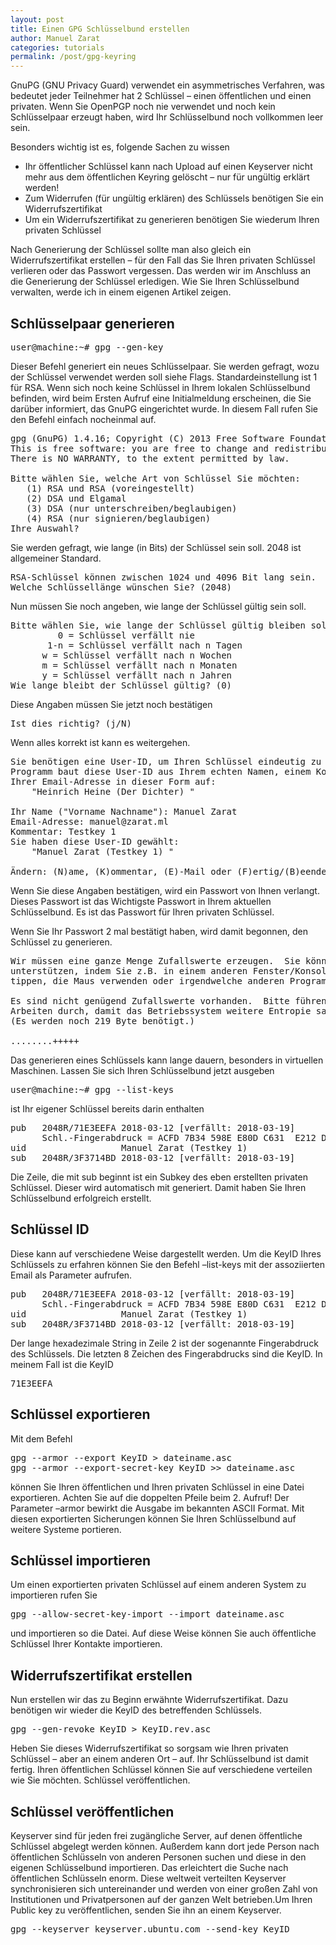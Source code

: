 ```yaml
---
layout: post
title: Einen GPG Schlüsselbund erstellen
author: Manuel Zarat
categories: tutorials
permalink: /post/gpg-keyring
---
```


GnuPG (GNU Privacy Guard) verwendet ein asymmetrisches Verfahren, was bedeutet jeder Teilnehmer hat 2 Schlüssel – einen öffentlichen und einen privaten. Wenn Sie OpenPGP noch nie verwendet und noch kein Schlüsselpaar erzeugt haben, wird Ihr Schlüsselbund noch vollkommen leer sein.

<!--excerpt_separator-->

Besonders wichtig ist es, folgende Sachen zu wissen

- Ihr öffentlicher Schlüssel kann nach Upload auf einen Keyserver nicht mehr aus dem öffentlichen Keyring gelöscht – nur für ungültig erklärt werden!
- Zum Widerrufen (für ungültig erklären) des Schlüssels benötigen Sie ein Widerrufszertifikat
- Um ein Widerrufszertifikat zu generieren benötigen Sie wiederum Ihren privaten Schlüssel

Nach Generierung der Schlüssel sollte man also gleich ein Widerrufszertifikat erstellen – für den Fall das Sie Ihren privaten Schlüssel verlieren oder das Passwort vergessen. Das werden wir im Anschluss an die Generierung der Schlüssel erledigen. Wie Sie Ihren Schlüsselbund verwalten, werde ich in einem eigenen Artikel zeigen.

<h2>Schlüsselpaar generieren</h2>

<pre>user@machine:~# gpg --gen-key</pre> 

Dieser Befehl generiert ein neues Schlüsselpaar. Sie werden gefragt, wozu der Schlüssel verwendet werden soll siehe Flags. Standardeinstellung ist 1 für RSA. Wenn sich noch keine Schlüssel in Ihrem lokalen Schlüsselbund befinden, wird beim Ersten Aufruf eine Initialmeldung erscheinen, die Sie darüber informiert, das GnuPG eingerichtet wurde. In diesem Fall rufen Sie den Befehl einfach nocheinmal auf.

<pre>gpg (GnuPG) 1.4.16; Copyright (C) 2013 Free Software Foundation, Inc.
This is free software: you are free to change and redistribute it.
There is NO WARRANTY, to the extent permitted by law.
 
Bitte wählen Sie, welche Art von Schlüssel Sie möchten:
   (1) RSA und RSA (voreingestellt)
   (2) DSA und Elgamal
   (3) DSA (nur unterschreiben/beglaubigen)
   (4) RSA (nur signieren/beglaubigen)
Ihre Auswahl?</pre>

Sie werden gefragt, wie lange (in Bits) der Schlüssel sein soll. 2048 ist allgemeiner Standard.

<pre>RSA-Schlüssel können zwischen 1024 und 4096 Bit lang sein.
Welche Schlüssellänge wünschen Sie? (2048)</pre>

Nun müssen Sie noch angeben, wie lange der Schlüssel gültig sein soll.

<pre>Bitte wählen Sie, wie lange der Schlüssel gültig bleiben soll.
         0 = Schlüssel verfällt nie
       1-n = Schlüssel verfällt nach n Tagen
      w = Schlüssel verfällt nach n Wochen
      m = Schlüssel verfällt nach n Monaten
      y = Schlüssel verfällt nach n Jahren
Wie lange bleibt der Schlüssel gültig? (0)</pre>

Diese Angaben müssen Sie jetzt noch bestätigen

<pre>Ist dies richtig? (j/N)</pre>

Wenn alles korrekt ist kann es weitergehen.

<pre>Sie benötigen eine User-ID, um Ihren Schlüssel eindeutig zu machen; das
Programm baut diese User-ID aus Ihrem echten Namen, einem Kommentar und
Ihrer Email-Adresse in dieser Form auf:
    "Heinrich Heine (Der Dichter) "
 
Ihr Name ("Vorname Nachname"): Manuel Zarat
Email-Adresse: manuel@zarat.ml
Kommentar: Testkey 1
Sie haben diese User-ID gewählt:
    "Manuel Zarat (Testkey 1) "
 
Ändern: (N)ame, (K)ommentar, (E)-Mail oder (F)ertig/(B)eenden?</pre>

Wenn Sie diese Angaben bestätigen, wird ein Passwort von Ihnen verlangt. Dieses Passwort ist das Wichtigste Passwort in Ihrem aktuellen Schlüsselbund. Es ist das Passwort für Ihren privaten Schlüssel.

Wenn Sie Ihr Passwort 2 mal bestätigt haben, wird damit begonnen, den Schlüssel zu generieren.

<pre>Wir müssen eine ganze Menge Zufallswerte erzeugen.  Sie können dies
unterstützen, indem Sie z.B. in einem anderen Fenster/Konsole irgendetwas
tippen, die Maus verwenden oder irgendwelche anderen Programme benutzen.
 
Es sind nicht genügend Zufallswerte vorhanden.  Bitte führen Sie andere
Arbeiten durch, damit das Betriebssystem weitere Entropie sammeln kann!
(Es werden noch 219 Byte benötigt.)
 
........+++++</pre>

Das generieren eines Schlüssels kann lange dauern, besonders in virtuellen Maschinen. Lassen Sie sich Ihren Schlüsselbund jetzt ausgeben

<pre>user@machine:~# gpg --list-keys</pre>

ist Ihr eigener Schlüssel bereits darin enthalten

<pre>pub   2048R/71E3EEFA 2018-03-12 [verfällt: 2018-03-19]
      Schl.-Fingerabdruck = ACFD 7B34 598E E80D C631  E212 D789 9D2A 71E3 EEFA
uid                  Manuel Zarat (Testkey 1) 
sub   2048R/3F3714BD 2018-03-12 [verfällt: 2018-03-19]</pre>

Die Zeile, die mit sub beginnt ist ein Subkey des eben erstellten privaten Schlüssel. Dieser wird automatisch mit generiert. Damit haben Sie Ihren Schlüsselbund erfolgreich erstellt.

<h2>Schlüssel ID</h2>

Diese kann auf verschiedene Weise dargestellt werden. Um die KeyID Ihres Schlüssels zu erfahren können Sie den Befehl –list-keys mit der assoziierten Email als Parameter aufrufen.

<pre>pub   2048R/71E3EEFA 2018-03-12 [verfällt: 2018-03-19]
      Schl.-Fingerabdruck = ACFD 7B34 598E E80D C631  E212 D789 9D2A 71E3 EEFA
uid                  Manuel Zarat (Testkey 1) 
sub   2048R/3F3714BD 2018-03-12 [verfällt: 2018-03-19]</pre>

Der lange hexadezimale String in Zeile 2 ist der sogenannte Fingerabdruck des Schlüssels. Die letzten 8 Zeichen des Fingerabdrucks sind die KeyID. In meinem Fall ist die KeyID

<pre>71E3EEFA</pre>

<h2>Schlüssel exportieren</h2>

Mit dem Befehl

<pre>
gpg --armor --export KeyID > dateiname.asc
gpg --armor --export-secret-key KeyID >> dateiname.asc
</pre>

können Sie Ihren öffentlichen und Ihren privaten Schlüssel in eine Datei exportieren. Achten Sie auf die doppelten Pfeile beim 2. Aufruf! Der Parameter –armor bewirkt die Ausgabe im bekannten ASCII Format. Mit diesen exportierten Sicherungen können Sie Ihren Schlüsselbund auf weitere Systeme portieren.

<h2>Schlüssel importieren</h2>

Um einen exportierten privaten Schlüssel auf einem anderen System zu importieren rufen Sie

<pre>
gpg --allow-secret-key-import --import dateiname.asc
</pre>

und importieren so die Datei. Auf diese Weise können Sie auch öffentliche Schlüssel Ihrer Kontakte importieren.

<h2>Widerrufszertifikat erstellen</h2>

Nun erstellen wir das zu Beginn erwähnte Widerrufszertifikat. Dazu benötigen wir wieder die KeyID des betreffenden Schlüssels.

<pre>
gpg --gen-revoke KeyID > KeyID.rev.asc
</pre>

Heben Sie dieses Widerrufszertifikat so sorgsam wie Ihren privaten Schlüssel – aber an einem anderen Ort – auf. Ihr Schlüsselbund ist damit fertig. Ihren öffentlichen Schlüssel können Sie auf verschiedene verteilen wie Sie möchten.
Schlüssel veröffentlichen.

<h2>Schlüssel veröffentlichen</h2>

Keyserver sind für jeden frei zugängliche Server, auf denen öffentliche Schlüssel abgelegt werden können. Außerdem kann dort jede Person nach öffentlichen Schlüsseln von anderen Personen suchen und diese in den eigenen Schlüsselbund importieren. Das erleichtert die Suche nach öffentlichen Schlüsseln enorm. Diese weltweit verteilten Keyserver synchronisieren sich untereinander und werden von einer großen Zahl von Institutionen und Privatpersonen auf der ganzen Welt betrieben.Um Ihren Public key zu veröffentlichen, senden Sie ihn an einem Keyserver.

<pre>
gpg --keyserver keyserver.ubuntu.com --send-key KeyID
</pre>
